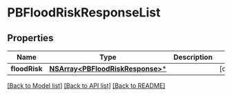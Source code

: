 # PBFloodRiskResponseList

## Properties
Name | Type | Description | Notes
------------ | ------------- | ------------- | -------------
**floodRisk** | [**NSArray&lt;PBFloodRiskResponse&gt;***](PBFloodRiskResponse.md) |  | [optional] 

[[Back to Model list]](../README.md#documentation-for-models) [[Back to API list]](../README.md#documentation-for-api-endpoints) [[Back to README]](../README.md)


